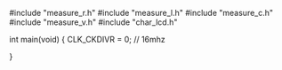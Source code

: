 #include "measure_r.h"
#include "measure_l.h"
#include "measure_c.h"
#include "measure_v.h"
#include "char_lcd.h"

int main(void)
{
CLK_CKDIVR = 0; // 16mhz

}
